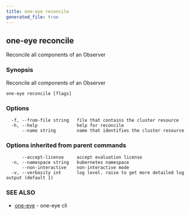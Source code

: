 ```yaml
---
title: one-eye reconcile
generated_file: true
---
```

## one-eye reconcile

Reconcile all components of an Observer

### Synopsis

Reconcile all components of an Observer

```
one-eye reconcile [flags]
```

### Options

```
  -f, --from-file string   file that contains the cluster resource
  -h, --help               help for reconcile
      --name string        name that identifies the cluster resource
```

### Options inherited from parent commands

```
      --accept-license     accept evaluation license
  -n, --namespace string   kubernetes namespace
      --non-interactive    non-interactive mode
  -v, --verbosity int      log level. raise to get more detailed log output (default 1)
```

### SEE ALSO

* [one-eye](/docs/one-eye/cli/reference/one-eye/)	 - one-eye cli

